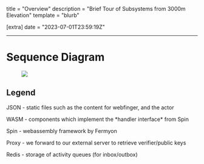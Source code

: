 
title = "Overview"
description = "Brief Tour of Subsystems from 3000m Elevation"
template = "blurb"

[extra]
date = "2023-07-01T23:59:19Z"

---
<h1 class="title is-4">Sequence Diagram</h1>
<div>
<figure class="image "><img src="/static/diagram-inbox.svg"></figure>
<h2 class="subtitle is-4">Legend</h2>
<p>JSON - static files such as the content for webfinger, and the actor</p>
<p>WASM - components which implement the *handler interface* from Spin</p>
<p>Spin - webassembly framework by Fermyon</p>
<p>Proxy - we forward to our external server to retrieve verifier/public keys</p>
<p>Redis - storage of activity queues (for inbox/outbox)</p>
</div>

